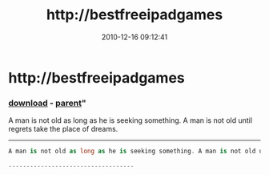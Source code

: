 ﻿---
pid:            2410
parent:         1277
children:       
poster:         ipad game changer
title:          http://bestfreeipadgames
date:           2010-12-16 09:12:41
format:         csharp
---

# http://bestfreeipadgames

### [download](2410.cs) - [parent](1277.md)"

A man is not old as long as he is seeking something. A man is not old until regrets take the place of dreams.
 
-----------------------------------

```csharp
A man is not old as long as he is seeking something. A man is not old until regrets take the place of dreams.
 
-----------------------------------
```
